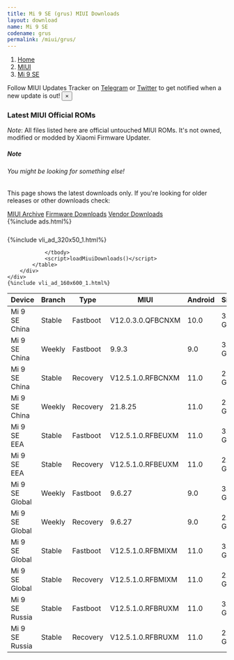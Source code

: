 ```yaml
---
title: Mi 9 SE (grus) MIUI Downloads
layout: download
name: Mi 9 SE
codename: grus
permalink: /miui/grus/
---
```

<nav aria-label="breadcrumb">
    <ol class="breadcrumb">
        <li class="breadcrumb-item"><a href="/">Home</a></li>
        <li class="breadcrumb-item"><a href="/miui/">MIUI</a></li>
        <li class="breadcrumb-item active" aria-current="page"><a href="/miui/grus/">Mi 9 SE</a></li>
    </ol>
</nav>
<div class="alert alert-primary alert-dismissible fade show" role="alert">
    Follow MIUI Updates Tracker on <a href="https://t.me/MIUIUpdatesTracker" class="alert-link">Telegram</a>
     or <a href="https://twitter.com/MiFwUpdater" class="alert-link">Twitter</a> to get notified when a new update is out!
    <button type="button" class="close" data-dismiss="alert" aria-label="Close">
        <span aria-hidden="true">&times;</span>
    </button>
</div>

### Latest MIUI Official ROMs
*Note*: All files listed here are official untouched MIUI ROMs. It's not owned, modified or modded by Xiaomi Firmware Updater.
<div class="card">
  <div class="card-body">
    <h5 class="card-title">Note</h5>
    <h6 class="card-subtitle mb-2 text-muted">You might be looking for something else!</h6>
    <p class="card-text">This page shows the latest downloads only.
     If you're looking for older releases or other downloads check:</p>
    <a href="/archive/miui/grus/" class="card-link">MIUI Archive</a>
    <a href="/firmware/grus/" class="card-link">Firmware Downloads</a>
    <a href="/vendor/grus/" class="card-link">Vendor Downloads</a>
  </div>
</div>
{%include ads.html%}
<div class="row justify-content-center">
    <div class="col-10">
        <div class="table-responsive-md" style="margin-top: 25px;">
            {%include vli_ad_320x50_1.html%}
            <table id="miui" class="display dt-responsive nowrap compact table table-striped table-hover table-sm">
                <thead class="thead-dark">
                    <tr>
                        <th data-ref="device">Device</th>
                        <th data-ref="branch">Branch</th>
                        <th data-ref="type">Type</th>
                        <th data-ref="miui">MIUI</th>
                        <th data-ref="android">Android</th>
                        <th data-ref="size">Size</th>
                        <th data-ref="size">Date</th>
                        <th data-ref="link">Link</th>
                    </tr>
                </thead>
                <tbody>
                <tr><td>Mi 9 SE China</td><td>Stable</td><td>Fastboot</td><td>V12.0.3.0.QFBCNXM</td><td>10.0</td><td>3.5 GB</td><td>2020-11-23</td><td><a href="/miui/grus/stable/V12.0.3.0.QFBCNXM/">Download</a></td></tr>
<tr><td>Mi 9 SE China</td><td>Weekly</td><td>Fastboot</td><td>9.9.3</td><td>9.0</td><td>3.3 GB</td><td>2019-09-04</td><td><a href="/miui/grus/weekly/9.9.3/">Download</a></td></tr>
<tr><td>Mi 9 SE China</td><td>Stable</td><td>Recovery</td><td>V12.5.1.0.RFBCNXM</td><td>11.0</td><td>2.6 GB</td><td>2021-03-30</td><td><a href="/miui/grus/stable/V12.5.1.0.RFBCNXM/">Download</a></td></tr>
<tr><td>Mi 9 SE China</td><td>Weekly</td><td>Recovery</td><td>21.8.25</td><td>11.0</td><td>2.7 GB</td><td>2021-08-26</td><td><a href="/miui/grus/weekly/21.8.25/">Download</a></td></tr>
<tr><td>Mi 9 SE EEA</td><td>Stable</td><td>Fastboot</td><td>V12.5.1.0.RFBEUXM</td><td>11.0</td><td>3.1 GB</td><td>2021-05-26</td><td><a href="/miui/grus/stable/V12.5.1.0.RFBEUXM/">Download</a></td></tr>
<tr><td>Mi 9 SE EEA</td><td>Stable</td><td>Recovery</td><td>V12.5.1.0.RFBEUXM</td><td>11.0</td><td>2.6 GB</td><td>2021-06-04</td><td><a href="/miui/grus/stable/V12.5.1.0.RFBEUXM/">Download</a></td></tr>
<tr><td>Mi 9 SE Global</td><td>Weekly</td><td>Fastboot</td><td>9.6.27</td><td>9.0</td><td>3.2 GB</td><td>2019-06-27</td><td><a href="/miui/grus/weekly/9.6.27/">Download</a></td></tr>
<tr><td>Mi 9 SE Global</td><td>Weekly</td><td>Recovery</td><td>9.6.27</td><td>9.0</td><td>2.3 GB</td><td>2019-06-27</td><td><a href="/miui/grus/weekly/9.6.27/">Download</a></td></tr>
<tr><td>Mi 9 SE Global</td><td>Stable</td><td>Fastboot</td><td>V12.5.1.0.RFBMIXM</td><td>11.0</td><td>3.0 GB</td><td>2021-05-16</td><td><a href="/miui/grus/stable/V12.5.1.0.RFBMIXM/">Download</a></td></tr>
<tr><td>Mi 9 SE Global</td><td>Stable</td><td>Recovery</td><td>V12.5.1.0.RFBMIXM</td><td>11.0</td><td>2.6 GB</td><td>2021-05-25</td><td><a href="/miui/grus/stable/V12.5.1.0.RFBMIXM/">Download</a></td></tr>
<tr><td>Mi 9 SE Russia</td><td>Stable</td><td>Fastboot</td><td>V12.5.1.0.RFBRUXM</td><td>11.0</td><td>3.1 GB</td><td>2021-05-25</td><td><a href="/miui/grus/stable/V12.5.1.0.RFBRUXM/">Download</a></td></tr>
<tr><td>Mi 9 SE Russia</td><td>Stable</td><td>Recovery</td><td>V12.5.1.0.RFBRUXM</td><td>11.0</td><td>2.6 GB</td><td>2021-06-04</td><td><a href="/miui/grus/stable/V12.5.1.0.RFBRUXM/">Download</a></td></tr>

                </tbody>
                <script>loadMiuiDownloads()</script>
            </table>
        </div>
    </div>
    {%include vli_ad_160x600_1.html%}
</div>

